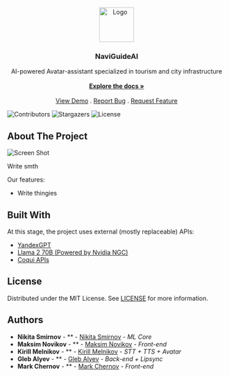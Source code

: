 <br/>
<p align="center">
  <a href="https://github.com/pyramidheadshark/NaviGuideAI">
    <img src="https://i.postimg.cc/rFg8f7h1/rounded-logo-large.png" alt="Logo" width="80" height="80">
  </a>

  <h3 align="center">NaviGuideAI</h3>

  <p align="center">
     AI-powered Avatar-assistant specialized in tourism and city infrastructure
    <br/>
    <br/>
    <a href="https://github.com/pyramidheadshark/NaviGuideAI"><strong>Explore the docs »</strong></a>
    <br/>
    <br/>
    <a href="https://github.com/pyramidheadshark/NaviGuideAI">View Demo</a>
    .
    <a href="https://github.com/pyramidheadshark/NaviGuideAI/issues">Report Bug</a>
    .
    <a href="https://github.com/pyramidheadshark/NaviGuideAI/issues">Request Feature</a>
  </p>
</p>

![Contributors](https://img.shields.io/github/contributors/pyramidheadshark/NaviGuideAI?color=dark-green) ![Stargazers](https://img.shields.io/github/stars/pyramidheadshark/NaviGuideAI?style=social) ![License](https://img.shields.io/github/license/pyramidheadshark/NaviGuideAI) 

## About The Project

![Screen Shot](images/screenshot.png)

Write smth

Our features:

* Write thingies

## Built With

At this stage, the project uses external (mostly replaceable) APIs:

* [YandexGPT](https://github.com/yandex/YaLM-100B)
* [Llama 2 70B (Powered by Nvidia NGC)](https://catalog.ngc.nvidia.com/orgs/nvidia/teams/ai-foundation/models/llama2-70b)
* [Coqui APIs](https://github.com/coqui-ai)

## License

Distributed under the MIT License. See [LICENSE](https://github.com/pyramidheadshark/NaviGuideAI/blob/main/LICENSE.md) for more information.

## Authors

* **Nikita Smirnov** - ** - [Nikita Smirnov](https://github.com/pyramidheadshark) - *ML Core*
* **Maksim Novikov** - ** - [Maksim Novikov](https://github.com/DinoZawrik) - *Front-end*
* **Kirill Melnikov** - ** - [Kirill Melnikov](https://github.com/Chaberis) - *STT + TTS + Avatar*
* **Gleb Alyev** - ** - [Gleb Alyev]() - *Back-end + Lipsync*
* **Mark Chernov** - ** - [Mark Chernov]() - *Front-end*
